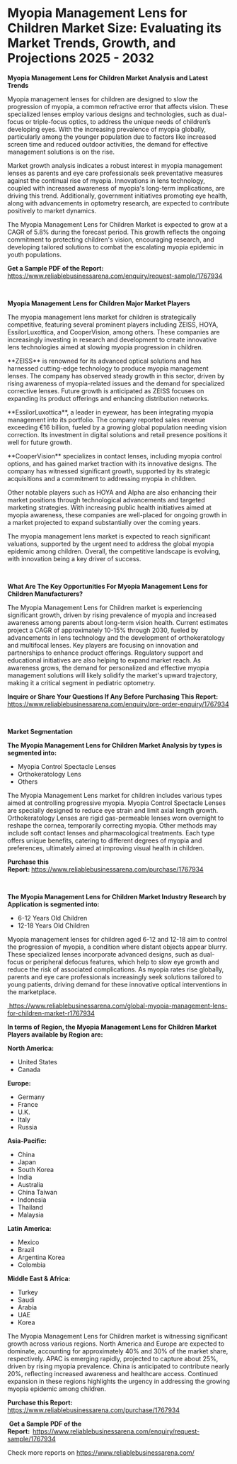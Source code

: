 <p><h1>Myopia Management Lens for Children Market Size: Evaluating its Market Trends, Growth, and Projections 2025 - 2032</h1></p><p><strong>Myopia Management Lens for Children Market Analysis and Latest Trends</strong></p>
<p><p>Myopia management lenses for children are designed to slow the progression of myopia, a common refractive error that affects vision. These specialized lenses employ various designs and technologies, such as dual-focus or triple-focus optics, to address the unique needs of children’s developing eyes. With the increasing prevalence of myopia globally, particularly among the younger population due to factors like increased screen time and reduced outdoor activities, the demand for effective management solutions is on the rise.</p><p>Market growth analysis indicates a robust interest in myopia management lenses as parents and eye care professionals seek preventative measures against the continual rise of myopia. Innovations in lens technology, coupled with increased awareness of myopia's long-term implications, are driving this trend. Additionally, government initiatives promoting eye health, along with advancements in optometry research, are expected to contribute positively to market dynamics.</p><p>The Myopia Management Lens for Children Market is expected to grow at a CAGR of 5.8% during the forecast period. This growth reflects the ongoing commitment to protecting children's vision, encouraging research, and developing tailored solutions to combat the escalating myopia epidemic in youth populations.</p></p>
<p><strong>Get a Sample PDF of the Report:&nbsp;</strong> <a href="https://www.reliablebusinessarena.com/enquiry/request-sample/1767934?utm_campaign=1420&utm_medium=2&utm_source=Github&utm_content=ia&utm_term=09022025&utm_id=myopia-management-lens-for-children">https://www.reliablebusinessarena.com/enquiry/request-sample/1767934</a></p>
<p>&nbsp;</p>
<p><strong>Myopia Management Lens for Children Major Market Players</strong></p>
<p><p>The myopia management lens market for children is strategically competitive, featuring several prominent players including ZEISS, HOYA, EssilorLuxottica, and CooperVision, among others. These companies are increasingly investing in research and development to create innovative lens technologies aimed at slowing myopia progression in children.</p><p>**ZEISS** is renowned for its advanced optical solutions and has harnessed cutting-edge technology to produce myopia management lenses. The company has observed steady growth in this sector, driven by rising awareness of myopia-related issues and the demand for specialized corrective lenses. Future growth is anticipated as ZEISS focuses on expanding its product offerings and enhancing distribution networks.</p><p>**EssilorLuxottica**, a leader in eyewear, has been integrating myopia management into its portfolio. The company reported sales revenue exceeding €16 billion, fueled by a growing global population needing vision correction. Its investment in digital solutions and retail presence positions it well for future growth.</p><p>**CooperVision** specializes in contact lenses, including myopia control options, and has gained market traction with its innovative designs. The company has witnessed significant growth, supported by its strategic acquisitions and a commitment to addressing myopia in children. </p><p>Other notable players such as HOYA and Alpha are also enhancing their market positions through technological advancements and targeted marketing strategies. With increasing public health initiatives aimed at myopia awareness, these companies are well-placed for ongoing growth in a market projected to expand substantially over the coming years. </p><p>The myopia management lens market is expected to reach significant valuations, supported by the urgent need to address the global myopia epidemic among children. Overall, the competitive landscape is evolving, with innovation being a key driver of success.</p></p>
<p>&nbsp;</p>
<p><strong>What Are The Key Opportunities For Myopia Management Lens for Children Manufacturers?</strong></p>
<p><p>The Myopia Management Lens for Children market is experiencing significant growth, driven by rising prevalence of myopia and increased awareness among parents about long-term vision health. Current estimates project a CAGR of approximately 10-15% through 2030, fueled by advancements in lens technology and the development of orthokeratology and multifocal lenses. Key players are focusing on innovation and partnerships to enhance product offerings. Regulatory support and educational initiatives are also helping to expand market reach. As awareness grows, the demand for personalized and effective myopia management solutions will likely solidify the market's upward trajectory, making it a critical segment in pediatric optometry.</p></p>
<p><strong>Inquire or Share Your Questions If Any Before Purchasing This Report:</strong> <a href="https://www.reliablebusinessarena.com/enquiry/pre-order-enquiry/1767934?utm_campaign=1420&utm_medium=2&utm_source=Github&utm_content=ia&utm_term=09022025&utm_id=myopia-management-lens-for-children">https://www.reliablebusinessarena.com/enquiry/pre-order-enquiry/1767934</a></p>
<p>&nbsp;</p>
<p><strong>Market Segmentation</strong></p>
<p><strong>The Myopia Management Lens for Children Market Analysis by types is segmented into:</strong></p>
<p><ul><li>Myopia Control Spectacle Lenses</li><li>Orthokeratology Lens</li><li>Others</li></ul></p>
<p><p>The Myopia Management Lens market for children includes various types aimed at controlling progressive myopia. Myopia Control Spectacle Lenses are specially designed to reduce eye strain and limit axial length growth. Orthokeratology Lenses are rigid gas-permeable lenses worn overnight to reshape the cornea, temporarily correcting myopia. Other methods may include soft contact lenses and pharmacological treatments. Each type offers unique benefits, catering to different degrees of myopia and preferences, ultimately aimed at improving visual health in children.</p></p>
<p><strong>Purchase this Report:&nbsp;</strong><a href="https://www.reliablebusinessarena.com/purchase/1767934?utm_campaign=1420&utm_medium=2&utm_source=Github&utm_content=ia&utm_term=09022025&utm_id=myopia-management-lens-for-children">https://www.reliablebusinessarena.com/purchase/1767934</a></p>
<p>&nbsp;</p>
<p><strong>The Myopia Management Lens for Children Market Industry Research by Application is segmented into:</strong></p>
<p><ul><li>6-12 Years Old Children</li><li>12-18 Years Old Children</li></ul></p>
<p><p>Myopia management lenses for children aged 6-12 and 12-18 aim to control the progression of myopia, a condition where distant objects appear blurry. These specialized lenses incorporate advanced designs, such as dual-focus or peripheral defocus features, which help to slow eye growth and reduce the risk of associated complications. As myopia rates rise globally, parents and eye care professionals increasingly seek solutions tailored to young patients, driving demand for these innovative optical interventions in the marketplace.</p></p>
<p><a href="https://www.reliablebusinessarena.com/global-myopia-management-lens-for-children-market-r1767934?utm_campaign=1420&utm_medium=2&utm_source=Github&utm_content=ia&utm_term=09022025&utm_id=myopia-management-lens-for-children">&nbsp;https://www.reliablebusinessarena.com/global-myopia-management-lens-for-children-market-r1767934</a></p>
<p><strong>In terms of Region, the Myopia Management Lens for Children Market Players available by Region are:</strong></p>
<p>
    <p> <strong> North America: </strong>
        <ul>
            <li>United States</li>
            <li>Canada</li>
        </ul>
        </p> 
    <p> <strong> Europe: </strong>
        <ul>
            <li>Germany</li>
            <li>France</li>
            <li>U.K.</li>
            <li>Italy</li>
            <li>Russia</li>
        </ul>
        </p> 
    <p> <strong> Asia-Pacific: </strong>
        <ul>
            <li>China</li>
            <li>Japan</li>
            <li>South Korea</li>
            <li>India</li>
            <li>Australia</li>
            <li>China Taiwan</li>
            <li>Indonesia</li>
            <li>Thailand</li>
            <li>Malaysia</li>
        </ul>
        </p> 
    <p> <strong> Latin America: </strong>
        <ul>
            <li>Mexico</li>
            <li>Brazil</li>
            <li>Argentina Korea</li>
            <li>Colombia</li>
        </ul>
        </p> 
    <p> <strong> Middle East & Africa: </strong>
        <ul>
            <li>Turkey</li>
            <li>Saudi</li>
            <li>Arabia</li>
            <li>UAE</li>
            <li>Korea</li>
        </ul>
    </p>
    </p>
<p><p>The Myopia Management Lens for Children market is witnessing significant growth across various regions. North America and Europe are expected to dominate, accounting for approximately 40% and 30% of the market share, respectively. APAC is emerging rapidly, projected to capture about 25%, driven by rising myopia prevalence. China is anticipated to contribute nearly 20%, reflecting increased awareness and healthcare access. Continued expansion in these regions highlights the urgency in addressing the growing myopia epidemic among children.</p></p>
<p><strong>Purchase this Report: </strong><a href="https://www.reliablebusinessarena.com/purchase/1767934?utm_campaign=1420&utm_medium=2&utm_source=Github&utm_content=ia&utm_term=09022025&utm_id=myopia-management-lens-for-children">https://www.reliablebusinessarena.com/purchase/1767934</a></p>
<p>&nbsp;<strong>Get a Sample PDF of the Report:&nbsp;&nbsp;</strong><a href="https://www.reliablebusinessarena.com/enquiry/request-sample/1767934?utm_campaign=1420&utm_medium=2&utm_source=Github&utm_content=ia&utm_term=09022025&utm_id=myopia-management-lens-for-children">https://www.reliablebusinessarena.com/enquiry/request-sample/1767934</a></p>
<p><strong></strong></p>
<p>Check more reports on <a href="https://www.reliablebusinessarena.com/?utm_campaign=1420&utm_medium=2&utm_source=Github&utm_content=ia&utm_term=09022025&utm_id=myopia-management-lens-for-children">https://www.reliablebusinessarena.com/</a></p>